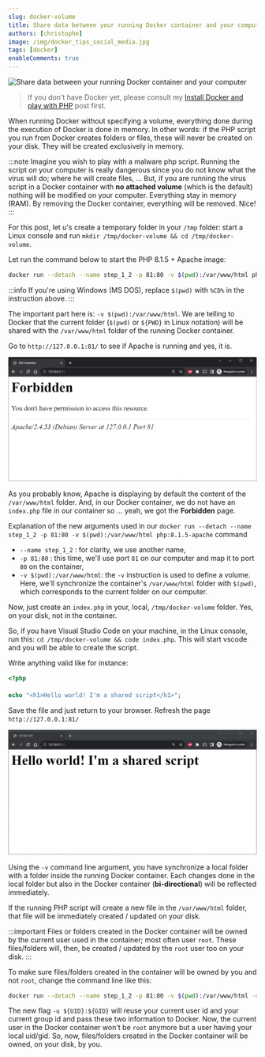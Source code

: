 ```yaml
---
slug: docker-volume
title: Share data between your running Docker container and your computer
authors: [christophe]
image: /img/docker_tips_social_media.jpg
tags: [docker]
enableComments: true
---
```

![Share data between your running Docker container and your computer](/img/docker_tips_banner.jpg)

> If you don't have Docker yet, please consult my [Install Docker and play with PHP](/blog/install-docker) post first.

When running Docker without specifying a volume, everything done during the execution of Docker is done in memory. In other words: if the PHP script you run from Docker creates folders or files, these will never be created on your disk. They will be created exclusively in memory.

<!-- truncate -->

:::note
Imagine you wish to play with a malware php script. Running the script *on* your computer is really dangerous since you do not know what the virus will do; where he will create files, ... But, if you are running the virus script in a Docker container with **no attached volume** (which is the default) nothing will be modified on your computer. Everything stay in memory (RAM). By removing the Docker container, everything will be removed. Nice!
:::

For this post, let u's create a temporary folder in your `/tmp` folder: start a Linux console and run `mkdir /tmp/docker-volume && cd /tmp/docker-volume`.

Let run the command below to start the PHP 8.1.5 + Apache image:

```bash
docker run --detach --name step_1_2 -p 81:80 -v $(pwd):/var/www/html php:8.1.5-apache
```

:::info
If you're using Windows (MS DOS), replace `$(pwd)` with `%CD%` in the instruction above.
:::

The important part here is: `-v $(pwd):/var/www/html`. We are telling to Docker that the current folder (`$(pwd)` or `${PWD}` in Linux notation) will be shared with the `/var/www/html` folder of the running Docker container.

Go to `http://127.0.0.1:81/` to see if Apache is running and yes, it is.

![Localhost is forbidden](./images/localhost_is_forbidden.png)

As you probably know, Apache is displaying by default the content of the `/var/www/html` folder. And, in our Docker container, we do not have an `index.php` file in our container so ... yeah, we got the **Forbidden** page.

Explanation of the new arguments used in our `docker run --detach --name step_1_2 -p 81:80 -v $(pwd):/var/www/html php:8.1.5-apache` command

* `--name step_1_2` : for clarity, we use another name,
* `-p 81:80` : this time, we'll use port `81` on our computer and map it to port `80` on the container,
* `-v $(pwd):/var/www/html`: the `-v` instruction is used to define a volume. Here, we'll synchronize the container's `/var/www/html` folder with `$(pwd)`, which corresponds to the current folder on our computer.

Now, just create an `index.php` in your, local, `/tmp/docker-volume` folder. Yes, on your disk, not in the container.

So, if you have Visual Studio Code on your machine, in the Linux console, run this: `cd /tmp/docker-volume && code index.php`. This will start vscode and you will be able to create the script.

Write anything valid like for instance:

<Snippets filename="index.php">

```php
<?php

echo "<h1>Hello world! I'm a shared script</h1>";
```

</Snippets>

Save the file and just return to your browser. Refresh the page `http://127.0.0.1:81/`

![Hello world!](./images/hello_world.png)

Using the `-v` command line argument, you have synchronize a local folder with a folder inside the running Docker container. Each changes done in the local folder but also in the Docker container (**bi-directional**) will be reflected immediately.

If the running PHP script will create a new file in the `/var/www/html` folder, that file will be immediately created / updated on your disk.

:::important
Files or folders created in the Docker container will be owned by the current user used in the container; most often user `root`. These files/folders will, then, be created / updated by the `root` user too on your disk.
:::

To make sure files/folders created in the container will be owned by you and not `root`, change the command line like this:

```bash
docker run --detach --name step_1_2 -p 81:80 -v $(pwd):/var/www/html -u ${UID}:${GID} php:8.1.5-apache
```

The new flag `-u ${UID}:${GID}` will reuse your current user id and your current group id and pass these two information to Docker. Now, the current user in the Docker container won't be `root` anymore but a user having your local uid/gid. So, now, files/folders created in the Docker container will be owned, on your disk, by you.
